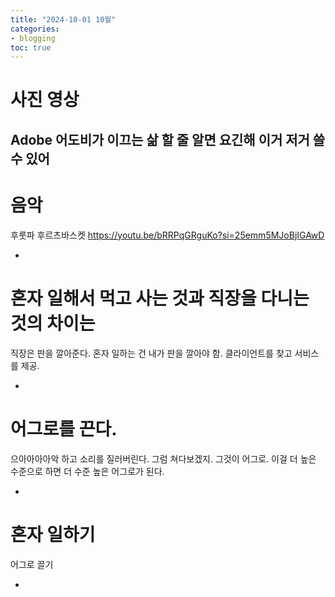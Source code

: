 ```yaml
---
title: "2024-10-01 10월"
categories:
- blogging
toc: true
---
```


사진 영상
=

Adobe
어도비가 이끄는 삶
할 줄 알면 요긴해
이거 저거 쓸 수 있어
-

음악
=

후룻파 후르츠바스켓 https://youtu.be/bRRPqGRguKo?si=25emm5MJoBjIGAwD

-

혼자 일해서 먹고 사는 것과 직장을 다니는 것의 차이는
=
직장은 판을 깔아준다.
혼자 일하는 건 내가 판을 깔아야 함. 클라이언트를 찾고 서비스를 제공.

-

어그로를 끈다.
=
으아아아아악 하고 소리를 질러버린다.
그럼 쳐다보겠지.
그것이 어그로.
이걸 더 높은 수준으로 하면
더 수준 높은 어그로가 된다.

-

혼자 일하기
=
어그로 끌기

-